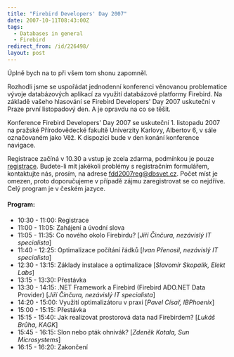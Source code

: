 ```yaml
---
title: "Firebird Developers' Day 2007"
date: 2007-10-11T08:43:00Z
tags:
  - Databases in general
  - Firebird
redirect_from: /id/226498/
layout: post
---
```

Úplně bych na to při všem tom shonu zapomněl.

Rozhodli jsme se uspořádat jednodenní konferenci věnovanou problematice vývoje databázových aplikací za využití databázové platformy Firebird. Na základě vašeho hlasování se Firebird Developers' Day 2007 uskuteční v Praze první listopadový den. A je opravdu na co se těšit.

Konference Firebird Developers' Day 2007 se uskuteční 1. listopadu 2007 na pražské Přírodovědecké fakultě Univerzity Karlovy, Albertov 6, v sále označovaném jako Věž. K dispozici bude v den konání konference navigace.

Registrace začíná v 10.30 a vstup je zcela zdarma, podmínkou je pouze [registrace][1]. Budete-li mít jakékoli problémy s registračním formulářem, kontaktujte nás, prosím, na adrese [fdd2007reg@dbsvet.cz][2]. Počet míst je omezen, proto doporučujeme v případě zájmu zaregistrovat se co nejdříve. Celý program je v českém jazyce.

#### Program:

* 10:30 - 11:00: Registrace
* 11:00 - 11:05: Zahájení a úvodní slova
* 11:05 - 11:35: Co nového okolo Firebirdu? [_Jiří Činčura, nezávislý IT specialista_]
* 11:40 - 12:25: Optimalizace počítání řádků [_Ivan Přenosil, nezávislý IT specialista_]
* 12:30 - 13:15: Základy instalace a optimalizace [_Slavomír Skopalik, Elekt Labs_]
* 13:15 - 13:30: Přestávka
* 13:30 - 14:15: .NET Framework a Firebird (Firebird ADO.NET Data Provider) [_Jiří Činčura, nezávislý IT specialista_]
* 14:20 - 15:00: Využití optimalizátoru v praxi [_Pavel Císař, IBPhoenix_]
* 15:00 - 15:15: Přestávka
* 15:15 - 15:40: Jak realizovat prostorová data nad Firebirdem? [_Lukáš Brůha, KAGK_]
* 15:45 - 16:15: Slon nebo pták ohnivák? [_Zdeněk Kotala, Sun Microsystems_]
* 16:15 - 16:20: Zakončení

[1]: http://www.dbsvet.cz/sablony/fdd2007reg/index.html
[2]: mailto:fdd2007reg@dbsvet.cz